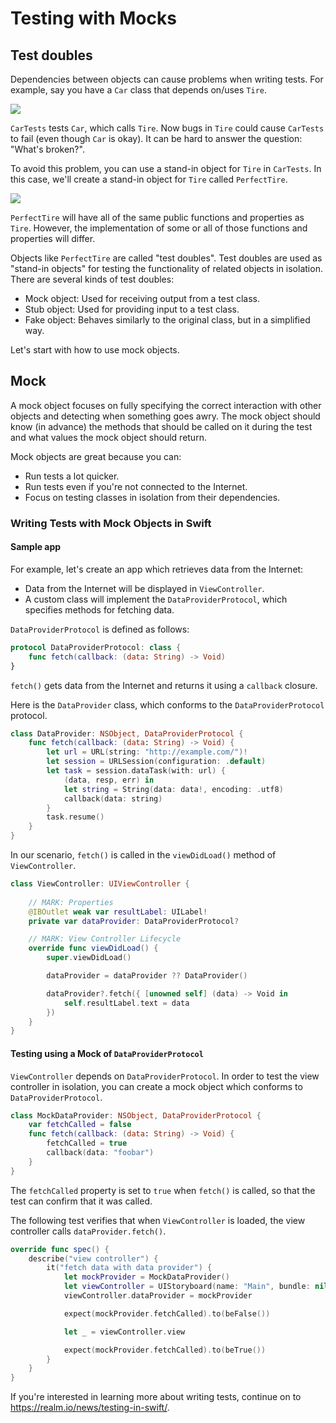 # Testing with Mocks

## Test doubles

Dependencies between objects can cause problems when writing tests. For example, say you have a `Car` class that depends on/uses `Tire`.

![](https://github.com/Quick/Assets/blob/master/Screenshots/TestUsingMock_BusesA.png)

`CarTests` tests `Car`, which calls `Tire`. Now bugs in `Tire` could cause `CarTests` to fail (even though `Car` is okay). It can be hard to answer the question: "What's broken?".

To avoid this problem, you can use a stand-in object for `Tire` in `CarTests`. In this case, we'll create a stand-in object for `Tire` called `PerfectTire`.

![](https://github.com/Quick/Assets/blob/master/Screenshots/TestUsingMock_BusesAmock.png)

`PerfectTire` will have all of the same public functions and properties as `Tire`. However, the implementation of some or all of those functions and properties will differ.

Objects like `PerfectTire` are called "test doubles". Test doubles are used as "stand-in objects" for testing the functionality of related objects in isolation. There are several kinds of test doubles:

- Mock object: Used for receiving output from a test class.
- Stub object: Used for providing input to a test class.
- Fake object: Behaves similarly to the original class, but in a simplified way.

Let's start with how to use mock objects.

## Mock

A mock object focuses on fully specifying the correct interaction with other objects and detecting when something goes awry. The mock object should know (in advance) the methods that should be called on it during the test and what values the mock object should return.

Mock objects are great because you can:

- Run tests a lot quicker.
- Run tests even if you're not connected to the Internet.
- Focus on testing classes in isolation from their dependencies.

### Writing Tests with Mock Objects in Swift

#### Sample app

For example, let's create an app which retrieves data from the Internet:

* Data from the Internet will be displayed in `ViewController`.
* A custom class will implement the `DataProviderProtocol`, which specifies methods for fetching data.

`DataProviderProtocol` is defined as follows:

```swift
protocol DataProviderProtocol: class {
    func fetch(callback: (data: String) -> Void)
}
```

`fetch()` gets data from the Internet and returns it using a `callback` closure.

Here is the `DataProvider` class, which conforms to the `DataProviderProtocol` protocol.

```swift
class DataProvider: NSObject, DataProviderProtocol {
    func fetch(callback: (data: String) -> Void) {
        let url = URL(string: "http://example.com/")!
        let session = URLSession(configuration: .default)
        let task = session.dataTask(with: url) {
            (data, resp, err) in
            let string = String(data: data!, encoding: .utf8)
            callback(data: string)
        }
        task.resume()
    }
}
```

In our scenario, `fetch()` is called in the `viewDidLoad()` method of `ViewController`.

```swift
class ViewController: UIViewController {
    
    // MARK: Properties
    @IBOutlet weak var resultLabel: UILabel!
    private var dataProvider: DataProviderProtocol?

    // MARK: View Controller Lifecycle
    override func viewDidLoad() {
        super.viewDidLoad()

        dataProvider = dataProvider ?? DataProvider()

        dataProvider?.fetch({ [unowned self] (data) -> Void in
            self.resultLabel.text = data
        })
    }
}
```

#### Testing using a Mock of `DataProviderProtocol`

`ViewController` depends on `DataProviderProtocol`. In order to test the view controller in isolation, you can create a mock object which conforms to `DataProviderProtocol`.

```swift
class MockDataProvider: NSObject, DataProviderProtocol {
    var fetchCalled = false
    func fetch(callback: (data: String) -> Void) {
        fetchCalled = true
        callback(data: "foobar")
    }
}
```

The `fetchCalled` property is set to `true` when `fetch()` is called, so that the test can confirm that it was called.

The following test verifies that when `ViewController` is loaded, the view controller calls `dataProvider.fetch()`.

```swift
override func spec() {
    describe("view controller") {
        it("fetch data with data provider") {
            let mockProvider = MockDataProvider()
            let viewController = UIStoryboard(name: "Main", bundle: nil).instantiateViewControllerWithIdentifier("ViewController") as! ViewController
            viewController.dataProvider = mockProvider

            expect(mockProvider.fetchCalled).to(beFalse())

            let _ = viewController.view

            expect(mockProvider.fetchCalled).to(beTrue())
        }
    }
}
```

If you're interested in learning more about writing tests, continue on to <https://realm.io/news/testing-in-swift/>.
